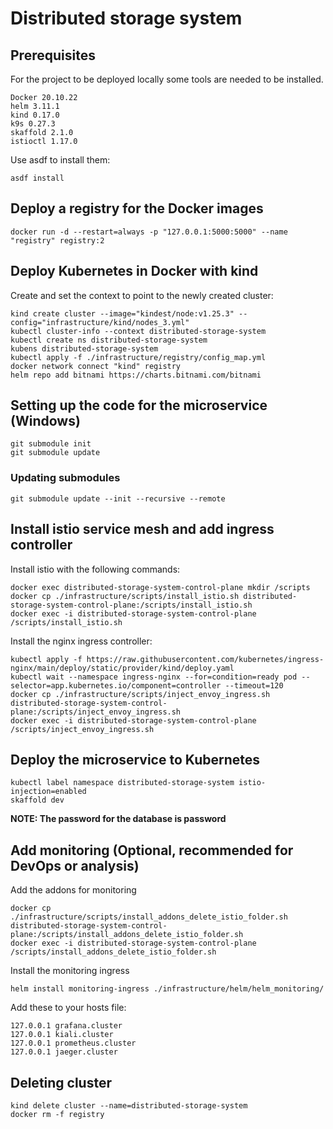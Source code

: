 # Distributed storage system
## Prerequisites
For the project to be deployed locally some tools are needed to be installed.
```
Docker 20.10.22
helm 3.11.1
kind 0.17.0
k9s 0.27.3
skaffold 2.1.0
istioctl 1.17.0
```
Use asdf to install them:
```
asdf install
```
## Deploy a registry for the Docker images
```
docker run -d --restart=always -p "127.0.0.1:5000:5000" --name "registry" registry:2
```
## Deploy Kubernetes in Docker with kind
Create and set the context to point to the newly created cluster:
```
kind create cluster --image="kindest/node:v1.25.3" --config="infrastructure/kind/nodes_3.yml"
kubectl cluster-info --context distributed-storage-system
kubectl create ns distributed-storage-system
kubens distributed-storage-system
kubectl apply -f ./infrastructure/registry/config_map.yml
docker network connect "kind" registry
helm repo add bitnami https://charts.bitnami.com/bitnami
```
## Setting up the code for the microservice (Windows)
```
git submodule init
git submodule update
```
### Updating submodules
```
git submodule update --init --recursive --remote
```
## Install istio service mesh and add ingress controller
Install istio with the following commands:
```
docker exec distributed-storage-system-control-plane mkdir /scripts
docker cp ./infrastructure/scripts/install_istio.sh distributed-storage-system-control-plane:/scripts/install_istio.sh
docker exec -i distributed-storage-system-control-plane /scripts/install_istio.sh
```
Install the nginx ingress controller:
```
kubectl apply -f https://raw.githubusercontent.com/kubernetes/ingress-nginx/main/deploy/static/provider/kind/deploy.yaml
kubectl wait --namespace ingress-nginx --for=condition=ready pod --selector=app.kubernetes.io/component=controller --timeout=120
docker cp ./infrastructure/scripts/inject_envoy_ingress.sh distributed-storage-system-control-plane:/scripts/inject_envoy_ingress.sh
docker exec -i distributed-storage-system-control-plane /scripts/inject_envoy_ingress.sh
```
## Deploy the microservice to Kubernetes
```
kubectl label namespace distributed-storage-system istio-injection=enabled
skaffold dev
```
**NOTE: The password for the database is password**
## Add monitoring (Optional, recommended for DevOps or analysis)
Add the addons for monitoring 
```
docker cp ./infrastructure/scripts/install_addons_delete_istio_folder.sh distributed-storage-system-control-plane:/scripts/install_addons_delete_istio_folder.sh
docker exec -i distributed-storage-system-control-plane /scripts/install_addons_delete_istio_folder.sh
```
Install the monitoring ingress
```
helm install monitoring-ingress ./infrastructure/helm/helm_monitoring/
```
Add these to your hosts file:
```
127.0.0.1 grafana.cluster
127.0.0.1 kiali.cluster
127.0.0.1 prometheus.cluster
127.0.0.1 jaeger.cluster
```
## Deleting cluster
```
kind delete cluster --name=distributed-storage-system
docker rm -f registry
```